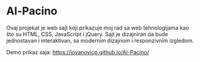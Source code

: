 # Al-Pacino
Ovaj projekat je web sajt koji prikazuje moj rad sa web tehnologijama kao što su HTML, CSS, JavaScript i jQuery. Sajt je dizajniran da bude jednostavan i interaktivan, sa modernim dizajnom i responzivnim izgledom.

Demo prikaz saja:
https://jovanovicp.github.io/Al-Pacino/
